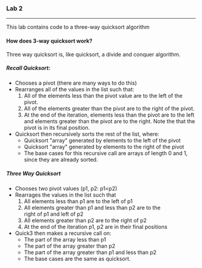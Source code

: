 ### Lab 2
_______

This lab contains code to a three-way quicksort algorithm 

#### How does 3-way quicksort work?
Three way quicksort is, like quicksort, a divide and conquer algorithm.

##### Recall Quicksort:
  * Chooses a pivot (there are many ways to do this)
  * Rearranges all of the values in the list such that:
    1. All of the elements less than the pivot value are to the left of the pivot. 
    2. All of the elements greater than the pivot are to the right of the pivot. 
    3. At the end of the iteration, elements less than the pivot are to the left  
    and elements greater than the pivot are to the right. Note the that the  
    pivot is in its final position.
  * Quicksort then recursively sorts the rest of the list, where:
    * Quicksort "array" generated by elements to the left of the pivot
    * Quicksort "array" generated by elements to the right of the pivot
    * The base cases for this recursive call are arrays of length 0 and 1,  
    since they are already sorted.

##### Three Way Quicksort
  * Chooses two pivot values (p1, p2: p1<p2)
  * Rearrages the values in the list such that
    1. All elements less than p1 are to the left of p1
    2. All elements greater than p1 and less than p2 are to the  
    right of p1 and left of p2
    3. All elements greater than p2 are to the right of p2
    4. At the end of the iteration p1, p2 are in their final positions
  * Quick3 then makes a recursive call on:
    * The part of the array less than p1
    * The part of the array greater than p2
    * The part of the array greater than p1 and less than p2
    * The base cases are the same as quicksort.